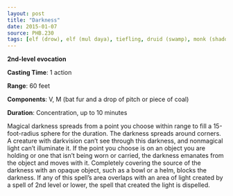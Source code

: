 ```yaml
---
layout: post
title: "Darkness"
date: 2015-01-07
source: PHB.230
tags: [elf (drow), elf (mul daya), tiefling, druid (swamp), monk (shadow), paladin (oathbreaker), sorcerer, warlock, wizard, level2, evocation]
---
```


**2nd-level evocation**

**Casting Time**: 1 action

**Range**: 60 feet

**Components**: V, M (bat fur and a drop of pitch or piece of coal)

**Duration**: Concentration, up to 10 minutes

Magical darkness spreads from a point you choose within range to fill a 15-foot-radius sphere for the duration. The darkness spreads around corners. A creature with darkvision can’t see through this darkness, and nonmagical light can’t illuminate it. If the point you choose is on an object you are holding or one that isn’t being worn or carried, the darkness emanates from the object and moves with it. Completely covering the source of the darkness with an opaque object, such as a bowl or a helm, blocks the darkness. If any of this spell’s area overlaps with an area of light created by a spell of 2nd level or lower, the spell that created the light is dispelled. 
